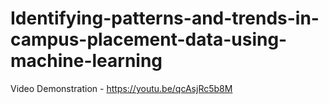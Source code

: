 # Identifying-patterns-and-trends-in-campus-placement-data-using-machine-learning

Video Demonstration - https://youtu.be/qcAsjRc5b8M
